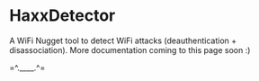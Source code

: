 # HaxxDetector
A WiFi Nugget tool to detect WiFi attacks (deauthentication + disassociation).
More documentation coming to this page soon :)

=^.____.^=

